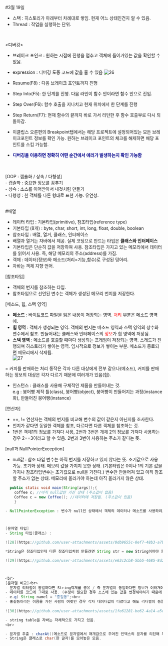 #3월 19일
  
- 스택 : 히스토리가 아래부터 차례대로 쌓임. 현재 어느 상태인건지 알 수 있음.
- Thread : 작업을 실행하는 단위.
<br>

<디버깅>
- 브레이크 포인크 : 원하는 시점에 진행을 멈추고 객체에 들어가있는 값을 확인할 수 있음.
- expression : 디버깅 도중 코드에 값을 줄 수 있음
![26](https://github.com/user-attachments/assets/c020cd76-fcf6-4601-8799-d5574da4ac0f)

- Resume(F8) : 다음 브레이크 포인트까지 진행<br>
- Step Into(F5): 한 단계를 진행. 다음 라인이 함수 안이라면 함수 안으로 진입.<br>
- Step Over(F6): 함수 호출을 지나치고 현재 위치에서 한 단계를 진행<br>
- Step Return(F7): 현재 함수의 끝까지 바로 가서 리턴한 후 함수 호출부로 다시 되돌아감.<br>
- 이클립스 오른편의 Breakpoint탭에서는 해당 프로젝트에 설정되어있는 모든 브레이크포인트 정보를 확인 가능. 원하는 브레이크 포인트의 체크를 해제하면 해당 포인트를 스킵 가능함.<br>
- **<font color = darkblue>디버깅을 이용하면 정확히 어떤 순간에서 에러가 발생하는지 확인 가능함</font>**


<br>
<br>
[OOP : 캡슐화 / 상속 / 다형성]<br>
- 캡슐화 : 중요한 정보를 감추기<br>
- 상속 : 소스를 이어받아서 내것처럼 만들기<br>
- 다형성 : 한 객체를 다른 형태로 표현 가능. 유연성.
<br>
<br>



#배열
- 데이터 타입 : 기본타입(primitive), 참조타입(reference type)
- 기본타입 (8개) : byte, char, short, int, long, float, double, boolean
- 참조타입 : 배열, 열거, 클래스, 인터페이스
- 배열과 열거는 자바에서 제공. 실제 코딩으로 만드는 타입은 **클래스와 인터페이스**
- 기본타입은 단순히 값을 저장하여 사용. 참조타입은 가지고 있는 메모리에서 데이터를 읽어서 사용. 즉, 해당 메모리의 주소(address)를 가짐.
- 객체 : 데이터(정보)와 메소드(처리=기능,함수)로 구성된 덩어리.
- 자바는 객체 지향 언어.



[참조타입]
- 객체의 번지를 참조하는 타입.
- 참조타입으로 선언된 변수는 객체가 생성된 메모리 번지를 저장한다.



[메소드, 힙, 스택 영역]
- **메소드** : 바이트코드 파일을 읽은 내용이 저장되는 영역. <font color=red>처리</font> 부분은 메소드 영역에.
- **힙 영역** : 객체가 생성되는 영역. 객체의 번지는 메소드 영역과 스택 영역의 상수와 변수에서 참조. 만들어내는 클래스와 인터페이스의 <font color=red>정보</font>가 힙 영역에 저장됨. 
- **스택 영역** : 메소드를 호출할 때마다 생성되는 프레임이 저장되는 영역. 스레드가 진행되며 히스토리가 쌓이는 영역. 임시적으로 정보가 쌓이는 부분. 메소드가 종료되면 메모리에서 삭제됨.<br>
![27](https://github.com/user-attachments/assets/1e6b525b-c401-4f25-8c13-cdb1f0f68f9c)

= 커피를 판매하는 처리 동작은 각자 다른 대상에게 전부 같으나(메소드), 커피를 판매하는 정보의 대상은 각자 다르기 때문에 여러개가 있음(힙).
- 인스턴스 : 클래스를 사용해 구체적인 제품을 만들어내는 것.
  <br>e.g : 붕어빵 제작 틀(class), 붕어빵(object), 붕어빵이 만들어지는 과정(instance화), 만들어진 붕어빵(instance)



[연산자]
- ==, != 연산자는 객체의 번지를 비교해 변수의 값이 같은지 아닌지를 조사한다.
- 번지가 같다면 동일한 객체를 참조, 다르다면 다른 객체를 참조하는 것.
- 1번은 객체1의 정보를 가져다 사용, 2번과 3번은 개체 2의 정보를 가져다 사용하는 경우 2==3이라고 할 수 있음. 2번과 3번이 사용하는 주소가 같다는 뜻.



[null과 NullPointerException]
- null값 : 참조 타입 변수는 아직 번지를 저장하고 있지 않다는 뜻. 초기값으로 사용 가능. 초기화 상태. 메모리 값을 가지지 못한 상태. (기본타입은 0이나 1의 기본 값을 가지나 참조타입변수는 초기값으로 null을 가진다.) 변수만 만들어져 있고 아직 참조할 주소가 없는 상태. 메모리에 올라가야 하는데 아직 올라가지 않은 상태.

```java
  public static void main(String[args]);{
    coffee c; //아직 null값만 가진 상태 (주소값이 없음)
    Coffee c = new Coffee(); //데이터에 저장됨. (주소값이 있음)
    }

- NullPointerException : 변수가 null인 상태에서 객체의 데이터나 메소드를 사용하려고 할 때 발생하는 예외. (아직 메소드가 없는데 사용하려고 함. 번지를 대입하면 해결됨)



[문자열 타입]
- String 타입(클래스) : 

![28](https://github.com/user-attachments/assets/0db9655c-0ef7-48b3-a7b2-42c6fe09731f)

*String은 참조타입인데 다른 참조타입처럼 만들려면 String str = new String이어야 함. 근데 기본타입처럼 사용.(사용 빈도가 많아서 자바에서 기본타입처럼 만들어줌)

![29](https://github.com/user-attachments/assets/e63c2cb8-5bb5-4685-8d20-2d0eb24a5ea3)



<br>
[문자열 비교]<br>
- 문자열 리터럴이 동일하다면 String객체를 공유 / 즉 문자열이 동일하다면 정보가 여러개여도 한개의 데이터만 만들게 되고 같은 주소를 공유하게 시킴.<br>
- 데이터를 코드에 그대로 사용. (수정이 필요한 경우 소스에 있는 값을 변경해야하기 때문에 좋지않음)<br>
- e.g) String name1 = "홍길동";<br>
- 홍길동이라는 이름을 가진 사람이 여럿인 경우 각자 데이터값이 다르다고 해도 리터럴이 동일하게 작성시 한개의 데이터값만을 갖게 만듬.<br>
  
![30](https://github.com/user-attachments/assets/1fe61281-be62-4a14-a5df-f45f8d19614d)

- string table을 자바는 자체적으로 가지고 있음.
<br>

- 문자열 추출 : charAt()메소드로 문자열에서 매개값으로 주어진 인덱스의 문자를 리턴해 특정 위치의 문자를 얻을 수 있음.
- String은 클래스로 char(한 글자)를 모아놓은 모음.
